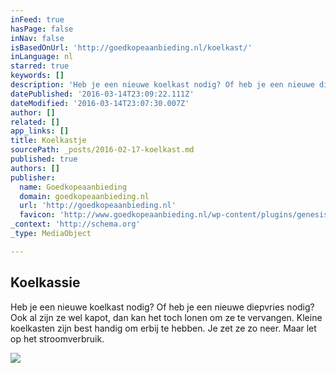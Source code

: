 ```yaml
---
inFeed: true
hasPage: false
inNav: false
isBasedOnUrl: 'http://goedkopeaanbieding.nl/koelkast/'
inLanguage: nl
starred: true
keywords: []
description: 'Heb je een nieuwe koelkast nodig? Of heb je een nieuwe diepvries nodig? Ook al zijn ze niet kapot, dan kan het toch lonen om ze te vervangen. Kleine koelkasten zijn best handig om erbij te hebben. Je zet ze zo neer. Maar let op het stroomverbruik.'
datePublished: '2016-03-14T23:09:22.111Z'
dateModified: '2016-03-14T23:07:30.007Z'
author: []
related: []
app_links: []
title: Koelkastje
sourcePath: _posts/2016-02-17-koelkast.md
published: true
authors: []
publisher:
  name: Goedkopeaanbieding
  domain: goedkopeaanbieding.nl
  url: 'http://goedkopeaanbieding.nl'
  favicon: 'http://www.goedkopeaanbieding.nl/wp-content/plugins/genesis-favicon-uploader/favicons/favicon-46.ico'
_context: 'http://schema.org'
_type: MediaObject

---
```

<article style=""><h1>Koelkassie</h1><p>Heb je een nieuwe koelkast nodig? Of heb je een nieuwe diepvries nodig? Ook al zijn ze wel kapot, dan kan het toch lonen om ze te vervangen. Kleine koelkasten zijn best handig om erbij te hebben. Je zet ze zo neer. Maar let op het stroomverbruik.</p></article>

![](https://s3-us-west-2.amazonaws.com/the-grid-img/p/fdfbc0e9942cd6fb42b022e2c2d83ccfc79cc5a9.jpg)